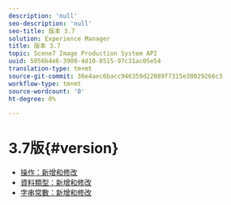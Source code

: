 ```yaml
---
description: 'null'
seo-description: 'null'
seo-title: 版本 3.7
solution: Experience Manager
title: 版本 3.7
topic: Scene7 Image Production System API
uuid: 5056b4e6-3900-4d10-8515-97c31ac05e54
translation-type: tm+mt
source-git-commit: 36e4aec6bacc946359d22089f7315e38029266c3
workflow-type: tm+mt
source-wordcount: '0'
ht-degree: 0%

---
```



# 3.7版{#version}

* [操作：新增和修改](r-3-7-operations.md)
* [資料類型：新增和修改](r-3-7-types.md)
* [字串常數：新增和修改](r-3-7-string-constants.md)

